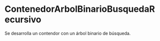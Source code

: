 # ContenedorArbolBinarioBusquedaRecursivo

Se desarrolla un contendor con un árbol binario de búsqueda.
